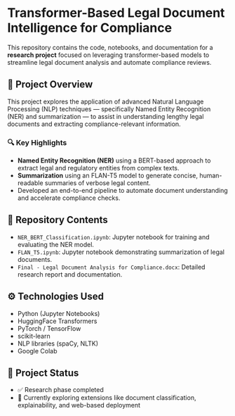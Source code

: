 # Transformer-Based Legal Document Intelligence for Compliance

This repository contains the code, notebooks, and documentation for a **research project** focused on leveraging transformer-based models to streamline legal document analysis and automate compliance reviews.

## 🧠 Project Overview

This project explores the application of advanced Natural Language Processing (NLP) techniques — specifically Named Entity Recognition (NER) and summarization — to assist in understanding lengthy legal documents and extracting compliance-relevant information.

### 🔍 Key Highlights

- **Named Entity Recognition (NER)** using a BERT-based approach to extract legal and regulatory entities from complex texts.
- **Summarization** using an FLAN-T5 model to generate concise, human-readable summaries of verbose legal content.
- Developed an end-to-end pipeline to automate document understanding and accelerate compliance checks.

## 📂 Repository Contents

- `NER_BERT_Classification.ipynb`: Jupyter notebook for training and evaluating the NER model.
- `FLAN_T5.ipynb`: Jupyter notebook demonstrating summarization of legal documents.
- `Final - Legal Document Analysis for Compliance.docx`: Detailed research report and documentation.

## ⚙️ Technologies Used

- Python (Jupyter Notebooks)
- HuggingFace Transformers
- PyTorch / TensorFlow
- scikit-learn
- NLP libraries (spaCy, NLTK)
- Google Colab

## 📌 Project Status

- ✅ Research phase completed
- 🔄 Currently exploring extensions like document classification, explainability, and web-based deployment
